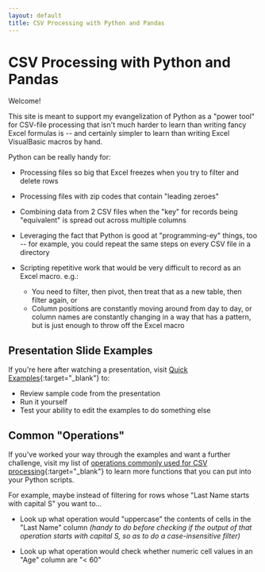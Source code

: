 ```yaml
---
layout: default
title: CSV Processing with Python and Pandas
---
```


# CSV Processing with Python and Pandas

Welcome!

This site is meant to support my evangelization of Python as a "power tool" for CSV-file processing that isn't much harder to learn than writing fancy Excel formulas is -- and certainly simpler to learn than writing Excel VisualBasic macros by hand.

Python can be really handy for:

* Processing files so big that Excel freezes when you try to filter and delete rows

* Processing files with zip codes that contain "leading zeroes"

* Combining data from 2 CSV files when the "key" for records being "equivalent" is spread out across multiple columns

* Leveraging the fact that Python is good at "programming-ey" things, too -- for example, you could repeat the same steps on every CSV file in a directory

* Scripting repetitive work that would be very difficult to record as an Excel macro.  e.g.:

  * You need to filter, then pivot, then treat that as a new table, then filter again, or
  * Column positions are constantly moving around from day to day, or column names are constantly changing in a way that has a pattern, but is just enough to throw off the Excel macro

## Presentation Slide Examples

If you're here after watching a presentation, visit [Quick Examples](quickexamples){:target="_blank"} to:

* Review sample code from the presentation
* Run it yourself
* Test your ability to edit the examples to do something else

## Common "Operations"

If you've worked your way through the examples and want a further challenge, visit my list of [operations commonly used for CSV processing](commonoperations){:target="_blank"} to learn more functions that you can put into your Python scripts.

For example, maybe instead of filtering for rows whose "Last Name starts with capital S" you want to...

* Look up what operation would "uppercase" the contents of cells in the "Last Name" column _(handy to do before checking if the output of that operation starts with capital S, so as to do a case-insensitive filter)_

* Look up what operation would check whether numeric cell values in an "Age" column are "< 60"
